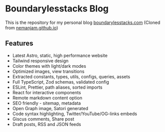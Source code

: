 # Boundarylesstacks Blog

This is the repository for my personal blog [boundarylesstacks.com](https://boundarylesstacks.com) (Cloned from [nemanjam.github.io](https://github.com/nemanjam/nemanjam.github.io))

## Features

- Latest Astro, static, high performance website
- Tailwind responsive design
- Color themes with light/dark modes
- Optimized images, view transitions
- Extracted constants, types, utils, configs, queries, assets
- Full TypeScript, Zod schemas, validated config
- ESLint, Prettier, path aliases, sorted imports
- React for interactive components
- Remote markdown content option
- SEO friendly - sitemap, metadata
- Open Graph image, Satori generated
- Code syntax highlighting, Twitter/YouTube/OG-links embeds
- Giscus comments, Share post
- Draft posts, RSS and JSON feeds
